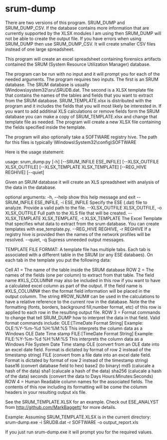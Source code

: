 # srum-dump

There are two versions of this program.  SRUM_DUMP and SRUM_DUMP_CSV.   If the database contains more information that are currently supported by the XLSX modules I am using then SRUM_DUMP will not be able to create the output file.  If you have errors when using SRUM_DUMP then use SRUM_DUMP_CSV.  It will create smaller CSV files instead of one large spreadsheet.

This program will create an excel spreadsheet containing forensics artifacts contained the SRUM (System Resource Utilization Manager) database.

The program can be run with no input and it will prompt you for each of the needed arguments. The program requires two inputs. The first is an SRUM database. The SRUM database is usually \Windows\system32\sru\SRUDB.dat. The second is a XLSX template file that contains the names of the tables and fields that you want to extract from the SRUM database. SRUM_TEMPLATE.xlsx is distributed with the program and it includes the fields that you will most likely be interested in.  If you want to add additinal XLS calculations or remove fields form the SRUM database you can make a copy of SRUM_TEMPLATE.xlsx and change that template file as needed. The program will create a new XLSX file containing the fields specified inside the template.

The program will also optionally take a SOFTWARE registry hive. The path for this files is typically \Windows\System32\config\SOFTWARE


Here is the usage statement:
 
usage: srum_dump.py [-h] [--SRUM_INFILE ESE_INFILE]
                    [--XLSX_OUTFILE XLSX_OUTFILE]
                    [--XLSX_TEMPLATE XLSX_TEMPLATE] [--REG_HIVE REGHIVE]
                    [--quiet]

Given an SRUM database it will create an XLS spreadsheet with analysis of the data in the database.

optional arguments:
  -h, --help            show this help message and exit
  --SRUM_INFILE ESE_INFILE, -i ESE_INFILE
                        Specify the ESE (.dat) file to analyze. Provide a
                        valid path to the file.
  --XLSX_OUTFILE XLSX_OUTFILE, -o XLSX_OUTFILE
                        Full path to the XLS file that will be created.
  --XLSX_TEMPLATE XLSX_TEMPLATE, -t XLSX_TEMPLATE
                        The Excel Template that specifies what data to extract
                        from the srum database. You can create templates with
                        ese_template.py.
  --REG_HIVE REGHIVE, -r REGHIVE
                        If a registry hive is provided then the names of the
                        network profiles will be resolved.
  --quiet, -q           Supress unneeded output messages.



TEMPLATE FILE FORMAT:
A template file has multiple tabs.  Each tab is associated with a different table in the SRUM (or any ESE databaes).  On each tab in the template you put the following data:

Cell A1 = The name of the table inside the SRUM database
ROW  2  = The names of the fields (one per column) to extract from that table.  The field name #XLS_COLUMN# may also be included in this row if you want to have a calculated excel column as part of the output.  If the field name is #XLS_COLUMN# then the format field information will be placed in the output columm.  The string #ROW_NUM# can be used in the calculations to have a relative reference to the current row in the database.  Note the the formatting (fonts, borders, background fill,number format, etc) of this row is applied to each row in the resulting output file.
ROW 3  = Format commands to change that tell SRUM_DUMP how to interpret the data in that field.   Valid format commands include:
    OLE:[TimeDate Format String] Example: OLE:%Y-%m-%d %H:%M:%S This interprets the column data as a Windows OLE Date Time stamp
    FILE:[TimeDate Format String] Example: FILE:%Y-%m-%d %H:%M:%S This interprets the column data as a Windows File System Date Time stamp
    OLE (convert from an OLE date into an excel date field.  Format is dictated by format of row 2 instead of the timestamp string)
    FILE (convert from a file date into an excel date field. Format is dictated by format of row 2 instead of the timestamp string)
    base16 (convert database field to hex)
    base2 (to binary)
    md5 (calucale a hash of the data)
    sha1 (calucale a hash of the data)
    sha256 (calucale a hash of the data)
    seconds (convert the data to Days Hours:Minutes:Seconds)
ROW 4  = Human Readable column names for the associated fields.  The contents of this row including its formatting will be come the columm headers in your resulting output xls file.

See the SRUM_TEMPLATE.XLSX for an example.  Check out ESE_ANALYST from http://github.com/MarkBaggett/ for more details.

Example:
Assuming SRUM_TEMPLATE.XLSX is in the current directory:
srum-dump.exe -i SRUDB.dat -r SOFTWARE -o output_report.xls

If you just run srum-dump.exe it will prompt you for the required values.







